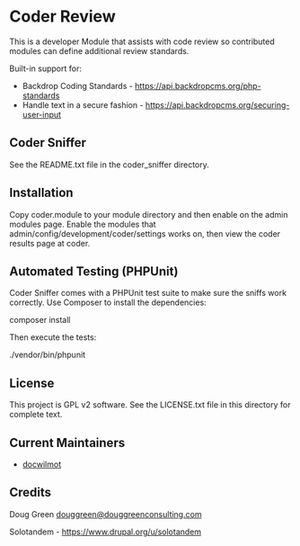 Coder Review
============

This is a developer Module that assists with code review so contributed modules
can define additional review standards.

Built-in support for:
 - Backdrop Coding Standards - https://api.backdropcms.org/php-standards
 - Handle text in a secure fashion - https://api.backdropcms.org/securing-user-input

Coder Sniffer
-------------

See the README.txt file in the coder_sniffer directory.


Installation
------------

Copy coder.module to your module directory and then enable on the admin
modules page.  Enable the modules that admin/config/development/coder/settings
works on, then view the coder results page at coder.


Automated Testing (PHPUnit)
---------------------------

Coder Sniffer comes with a PHPUnit test suite to make sure the sniffs work 
correctly.
Use Composer to install the dependencies:

  composer install

Then execute the tests:

  ./vendor/bin/phpunit


License
-------

This project is GPL v2 software. See the LICENSE.txt file in this directory for
complete text.

Current Maintainers
-------------------

- [docwilmot](https://github.com/docwilmot)

Credits
-------

Doug Green
douggreen@douggreenconsulting.com

Solotandem - https://www.drupal.org/u/solotandem
